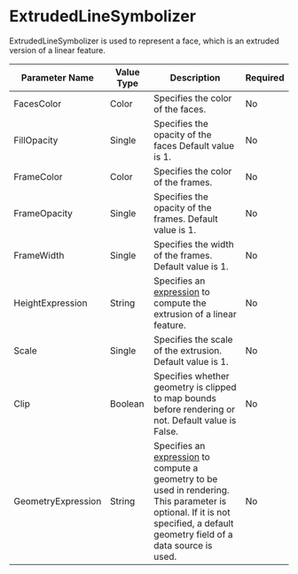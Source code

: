 # ExtrudedLineSymbolizer

ExtrudedLineSymbolizer is used to represent a face, which is an extruded version of a linear feature. 

Parameter Name | Value Type | Description | Required
------------ | ------------- | ------------- | -------------
FacesColor | Color | Specifies the color of the faces. | No
FillOpacity | Single | Specifies the opacity of the faces Default value is 1. | No
FrameColor | Color | Specifies the color of the frames. | No
FrameOpacity | Single | Specifies the opacity of the frames. Default value is 1. | No
FrameWidth | Single | Specifies the width of the frames. Default value is 1. | No
HeightExpression | String | Specifies an [expression](/usermanual/expressions/geometrytransformations) to compute the extrusion of a linear feature. | No
Scale | Single | Specifies the scale of the extrusion. Default value is 1. | No
Clip | Boolean | Specifies whether geometry is clipped to map bounds before rendering or not. Default value is False. | No
GeometryExpression | String | Specifies an [expression](/usermanual/expressions/geometrytransformations) to compute a geometry to be used in rendering. This parameter is optional. If it is not specified, a default geometry field of a data source is used. | No
